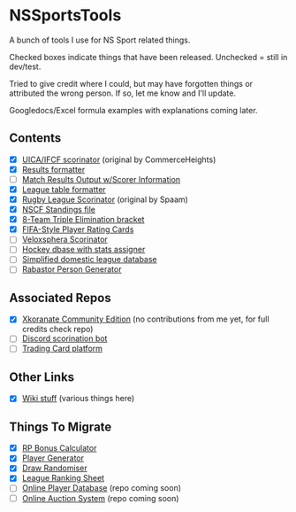# NSSportsTools
A bunch of tools I use for NS Sport related things.

Checked boxes indicate things that have been released. Unchecked = still in dev/test.

Tried to give credit where I could, but may have forgotten things or attributed the wrong person. If so, let me know and I'll update.

Googledocs/Excel formula examples with explanations coming later.

## Contents
- [x] [UICA/IFCF scorinator](https://docs.google.com/spreadsheets/d/1u9D7dwDDgJvGE-nQ4q2Lsft6y44qxazXaK7vtIdz6Bs/) (original by CommerceHeights)
- [x] [Results formatter](https://docs.google.com/spreadsheets/d/1LWoUvxsyI937i3L0DA01IIV26yK_qQNnQmnXPMunBM4/)
- [ ] [Match Results Output w/Scorer Information](https://docs.google.com/spreadsheets/d/14-iM85MvFkPyflmIPUOwXgmGGgWINZ-Nzbdusz9qn4s)
- [x] [League table formatter](https://docs.google.com/spreadsheets/d/1Vrdrd9fUYnUMZz-U6b0QvSFbrNsG9NqeP1wKXh5qpKw/)
- [x] [Rugby League Scorinator](https://docs.google.com/spreadsheets/d/1_DDUJ3OvFKYUZMurX5OrejBoGRjN4eGatoUzeQGCaFk/) (original by Spaam)
- [x] [NSCF Standings file](https://docs.google.com/spreadsheets/d/1RKKn0eA1Ft6YwwD15_ChnBkj-L2vZrTSlvj8vEBhnWs/)
- [x] [8-Team Triple Elimination bracket](https://docs.google.com/spreadsheets/d/1g9xkC15ii1OeuRcbcApV_nKV25oNVpxDeawu6vfrtQM)
- [x] [FIFA-Style Player Rating Cards](https://docs.google.com/spreadsheets/d/1xwk4WXqOrRk6gxpnUjo2dg1D4c2bMg_6ngwCXjhR3j0)
- [ ] [Veloxsphera Scorinator](https://docs.google.com/spreadsheets/d/1D4BFzCa3b2TXDywEyKBCrccvNg_1ImifBE76XN3RxeI/)
- [ ] [Hockey dbase with stats assigner](https://docs.google.com/spreadsheets/d/1xoJPEX3bFOSPyxhExUszzcA3H9Vx2vmtdukqq2_kHFs/)
- [ ] [Simplified domestic league database](#)
- [ ] [Rabastor Person Generator](https://docs.google.com/spreadsheets/d/1mAlcGsw4Vt8CcczPP52K0n4fE7__3K1cF-M3QdLucPI/)

## Associated Repos
- [x] [Xkoranate Community Edition](https://github.com/RuleTheriault/Xkoranate-CE) (no contributions from me yet, for full credits check repo)
- [ ] [Discord scorination bot](https://github.com/blackmage37/scorebot)
- [ ] [Trading Card platform](https://github.com/blackmage37/UltimateTeam)

## Other Links
- [x] [Wiki stuff](http://rabastor.com/wiki/index.php?title=Main_Page) (various things here)

## Things To Migrate
- [x] [RP Bonus Calculator](http://www.rabastor.com/scorinators.htm)
- [x] [Player Generator](http://www.rabastor.com/scorinators.htm)
- [x] [Draw Randomiser](http://www.rabastor.com/scorinators.htm)
- [x] [League Ranking Sheet](http://www.rabastor.com/scorinators.htm)
- [ ] [Online Player Database](http://rabastor.com/legends/legend.php) (repo coming soon)
- [ ] [Online Auction System](http://rabastor.com/olaf/) (repo coming soon)
